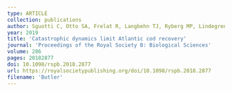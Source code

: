 ```yaml
---
type: ARTICLE
collection: publications
author: Sguotti C, Otto SA, Frelat R, Langbehn TJ, Ryberg MP, Lindegren M, Durant JM, Stenseth NC & M&ouml;llmann C
year: 2019
title: 'Catastrophic dynamics limit Atlantic cod recovery'
journal: 'Proceedings of the Royal Society B: Biological Sciences'
volume: 286
pages: 20182877
doi: 10.1098/rspb.2018.2877
url: https://royalsocietypublishing.org/doi/10.1098/rspb.2018.2877
filename: 'Butler'
---
```

